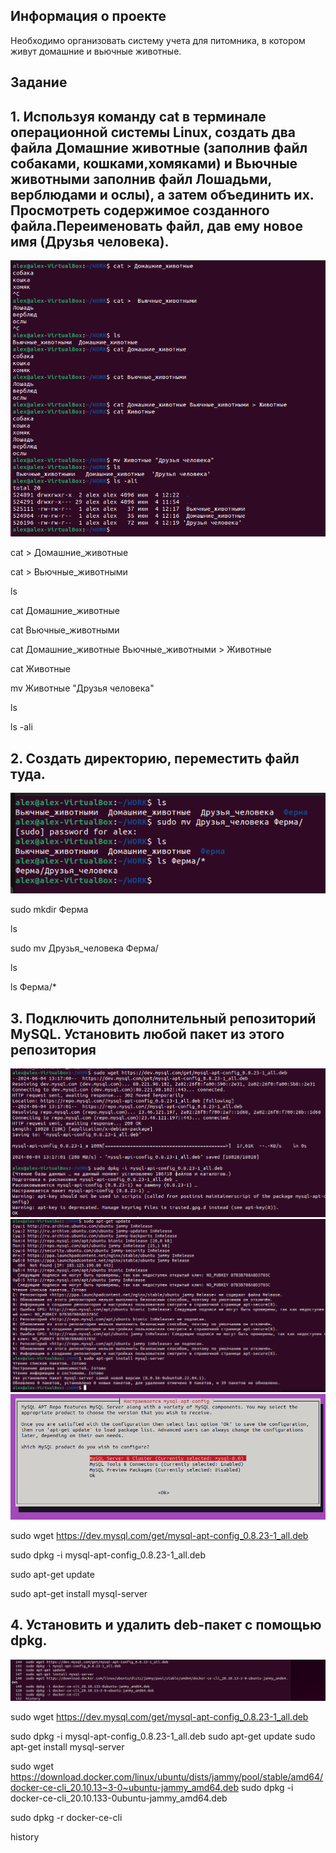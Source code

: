 ## Информация о проекте
Необходимо организовать систему учета для питомника, в котором живут
домашние и вьючные животные.

## Задание

## 1. Используя команду cat в терминале операционной системы Linux, создать два файла Домашние животные (заполнив файл собаками, кошками,хомяками) и Вьючные животными заполнив файл Лошадьми, верблюдами и ослы), а затем объединить их. Просмотреть содержимое созданного файла.Переименовать файл, дав ему новое имя (Друзья человека).

 

![](./image/Task%201.png)

cat > Домашние_животные

cat >  Вьючные_животными

ls

cat Домашние_животные

cat Вьючные_животными

cat Домашние_животные Вьючные_животными > Животные 

cat Животные

mv Животные "Друзья человека"

ls

ls -ali



## 2. Создать директорию, переместить файл туда.
![](./image/Task2.png)

sudo mkdir Ферма

ls

sudo mv Друзья_человека Ферма/

ls

ls Ферма/*

## 3. Подключить дополнительный репозиторий MySQL. Установить любой пакет из этого репозитория

![](./image/Task3-1.png)
![](./image/Task3-2.png)
![](./image/Task3-3.png)

sudo wget https://dev.mysql.com/get/mysql-apt-config_0.8.23-1_all.deb

sudo dpkg -i mysql-apt-config_0.8.23-1_all.deb

sudo apt-get update

sudo apt-get install mysql-server

## 4. Установить и удалить deb-пакет с помощью dpkg.

![](./image/Task4-2.png)

sudo wget https://dev.mysql.com/get/mysql-apt-config_0.8.23-1_all.deb

sudo dpkg -i mysql-apt-config_0.8.23-1_all.deb
sudo apt-get update
sudo apt-get install mysql-server

sudo wget https://download.docker.com/linux/ubuntu/dists/jammy/pool/stable/amd64/docker-ce-cli_20.10.13~3-0~ubuntu-jammy_amd64.deb
sudo dpkg -i docker-ce-cli_20.10.133-0ubuntu-jammy_amd64.deb


sudo dpkg -r docker-ce-cli

history



